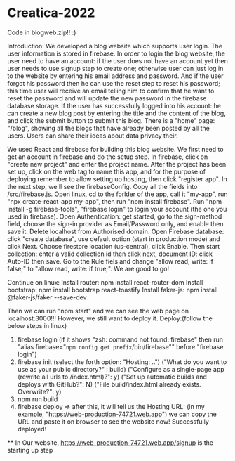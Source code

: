 # Creatica-2022

Code in blogweb.zip!! :)

Introduction:
We developed a blog website which supports user login. The user information is stored
in firebase. In order to login the blog website, the user need to have an account: if 
the user does not have an account yet then user needs to use signup step to create one;
otherwise user can just log in to the website by entering his email address and password.
And if the user forgot his password then he can use the reset step to reset his password;
this time user will receive an email telling him to confirm that he want to reset the
password and will update the new password in the firebase database storage.
If the user has successfully logged into his account: he can create a new blog post by 
entering the title and the content of the blog, and click the submit button to submit this
blog. There is a "home" page: "/blog", showing all the blogs that have already been posted
by all the users. Users can share their ideas about data privacy their.

We used React and firebase for building this blog website.
We first need to get an account in firebase and do the setup step. In firebase, click on
"create new project" and enter the project name. After the project has been set up, click
on the web tag to name this app, and for the purpose of deploying remember to allow setting
up hosting, then click "register app". In the next step, we'll see the firebaseConfig. Copy
all the fields into /src/firebase.js. Open linux, cd to the forlder of the app, call it 
"my-app", run "npx create-react-app my-app", then run "npm install firebase". Run 
"npm install -g firebase-tools", "firebase login" to login your account (the one you used
in firebase).
Open Authentication: get started, go to the sign-method field, choose the sign-in provider
as Email/Password only, and enable then save it. Delete localhost from Authorised domain.
Open Firebase database: click "create database", use default option (start in production
mode) and click Next. Choose firestore location (us-central), click Enable. Then start
collection: enter a valid collection id then click next, document ID: click Auto-ID then save.
Go to the Rule fiels and change "allow read, write: if false;" to "allow read, write: if true;".
We are good to go!

Continue on linux:
Install router: npm install react-router-dom
Install bootstrap: npm install bootstrap react-toastify
Install faker-js: npm install @faker-js/faker --save-dev

Then we can run "npm start" and we can see the web page on localhost:3000!!! 
However, we still want to deploy it.
Deploy:(follow the below steps in linux)
1. firebase login (if it shows "zsh: command not found: firebase" then run 
"alias firebase="`npm config get prefix`/bin/firebase"" before "firebase login")
2. firebase init (select the forth option: "Hosting: ..")
                 ("What do you want to use as your public directory?" : build)
                 ("Configure as a single-page app (rewrite all urls to /index.html)?": y)
                 ("Set up automatic builds and deploys with GitHub?": N)
                 ("File build/index.html already exists. Overwrite?": y)
3. npm run build
4. firebase deploy => after this, it will tell us the Hosting URL:
                     (in my example, "https://web-production-74721.web.app")
                     we can copy the URL and paste it on browser to see the website now!
                     Successfully deployed!



** In Our website, https://web-production-74721.web.app/signup is the starting up step
